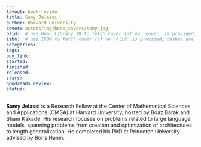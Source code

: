 ```yaml
---
layout: book-review
title: Samy Jelassi
author: Harvard University
cover: assets/img/book_covers/samy.jpg
olid:  # use Open Library ID to fetch cover (if no `cover` is provided)
isbn:  # use ISBN to fetch cover (if no `olid` is provided, dashes are optional)
categories: 
tags: 
buy_link: 
started: 
finished: 
released: 
stars: 
goodreads_review: 
status: 
---
```


**Samy Jelassi** is a Research Fellow at the Center of Mathematical Sciences and Applications (CMSA) at Harvard University, hosted by Boaz Barak and Sham Kakade. His research focuses on problems related to large language models, spanning problems from creation and optimization of architectures to length generalization. He completed his PhD at Princeton University advised by Boris Hanin.